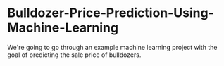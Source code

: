 # Bulldozer-Price-Prediction-Using-Machine-Learning
We're going to go through an example machine learning project with the goal of predicting the sale price of bulldozers.
